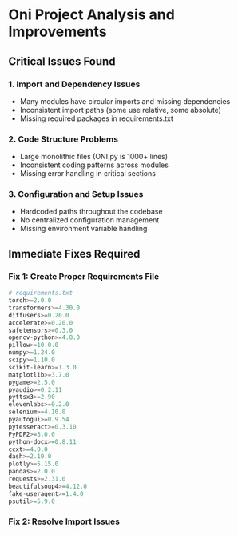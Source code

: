 # Oni Project Analysis and Improvements

## Critical Issues Found

### 1. **Import and Dependency Issues**
- Many modules have circular imports and missing dependencies
- Inconsistent import paths (some use relative, some absolute)
- Missing required packages in requirements.txt

### 2. **Code Structure Problems**
- Large monolithic files (ONI.py is 1000+ lines)
- Inconsistent coding patterns across modules
- Missing error handling in critical sections

### 3. **Configuration and Setup Issues**
- Hardcoded paths throughout the codebase
- No centralized configuration management
- Missing environment variable handling

## Immediate Fixes Required

### Fix 1: Create Proper Requirements File
```python
# requirements.txt
torch>=2.0.0
transformers>=4.30.0
diffusers>=0.20.0
accelerate>=0.20.0
safetensors>=0.3.0
opencv-python>=4.8.0
pillow>=10.0.0
numpy>=1.24.0
scipy>=1.10.0
scikit-learn>=1.3.0
matplotlib>=3.7.0
pygame>=2.5.0
pyaudio>=0.2.11
pyttsx3>=2.90
elevenlabs>=0.2.0
selenium>=4.10.0
pyautogui>=0.9.54
pytesseract>=0.3.10
PyPDF2>=3.0.0
python-docx>=0.8.11
ccxt>=4.0.0
dash>=2.10.0
plotly>=5.15.0
pandas>=2.0.0
requests>=2.31.0
beautifulsoup4>=4.12.0
fake-useragent>=1.4.0
psutil>=5.9.0
```

### Fix 2: Resolve Import Issues